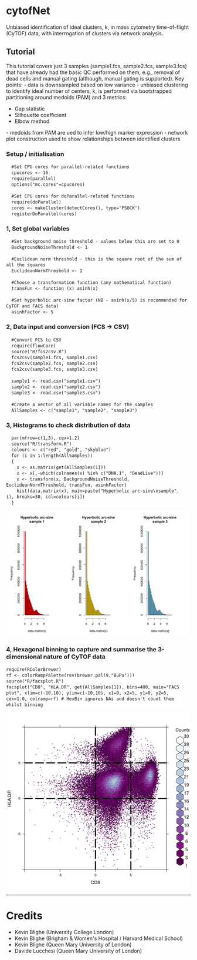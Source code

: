 # cytofNet
Unbiased identification of ideal clusters, k, in mass cytometry time-of-flight (CyTOF) data, with interrogation of clusters via network analysis.
<h2>Tutorial</h2>
This tutorial covers just 3 samples (sample1.fcs, sample2.fcs, sample3.fcs) that have already had the basic QC performed on them, e.g., removal of dead cells and manual gating (although, manual gating is supported).
Key points:
 - data is downsampled based on low variance
 - unbiased clustering to identify ideal number of centers, k, is performed via bootstrapped partitioning around medoids (PAM) and 3 metrics:
<ul>
  <li>Gap statistic</li>
  <li>Silhouette coefficient</li>
  <li>Elbow method</li>
</ul>
 - medoids from PAM are ued to infer low/high marker expression
 - network plot construction used to show relationships between identified clusters

<h3>Setup / initialisation</h3>

```{r}
  #Set CPU cores for parallel-related functions
  cpucores <- 16
  require(parallel)
  options("mc.cores"=cpucores)

  #Set CPU cores for doParallel-related functions
  require(doParallel)
  cores <- makeCluster(detectCores(), type='PSOCK')
  registerDoParallel(cores)
```

<h3>1, Set global variables</h3>

```{r}
  #Set background noise threshold - values below this are set to 0
  BackgroundNoiseThreshold <- 1

  #Euclidean norm threshold - this is the square root of the sum of all the squares
  EuclideanNormThreshold <- 1

  #Choose a transformation function (any mathematical function)
  transFun <- function (x) asinh(x)

  #Set hyperbolic arc-sine factor (NB - asinh(x/5) is recommended for CyTOF and FACS data)
  asinhFactor <- 5
```

<h3>2, Data input and conversion (FCS -> CSV)</h3>

```{r}
  #Convert FCS to CSV
  require(flowCore)
  source("R/fcs2csv.R")
  fcs2csv(sample1.fcs, sample1.csv)
  fcs2csv(sample2.fcs, sample2.csv)
  fcs2csv(sample3.fcs, sample3.csv)
  
  sample1 <- read.csv("sample1.csv")
  sample2 <- read.csv("sample2.csv")
  sample3 <- read.csv("sample3.csv")

  #Create a vector of all variable names for the samples
  AllSamples <- c("sample1", "sample2", "sample3")
```

<h3>3, Histograms to check distribution of data</h3>

```{r}
  par(mfrow=c(1,3), cex=1.2)
  source("R/transform.R")
  colours <- c("red", "gold", "skyblue")
  for (i in 1:length(AllSamples))
  {
    x <- as.matrix(get(AllSamples[1]))
    x <- x[,-which(colnames(x) %in% c("DNA.1", "DeadLive"))]
    x <- transform(x, BackgroundNoiseThreshold, EuclideanNormThreshold, transFun, asinhFactor)
    hist(data.matrix(x), main=paste("Hyperbolic arc-sine\nsample",  i), breaks=30, col=colours[i])
  }
```
<img src="images/checkDistribution.png"></img>

<h3>4, Hexagonal binning to capture and summarise the 3-dimensional nature of CyTOF data</h3>

```{r}
require(RColorBrewer)
rf <- colorRampPalette(rev(brewer.pal(9,"BuPu")))
source("R/facsplot.R")
facsplot("CD8", "HLA.DR", get(AllSamples[1]), bins=400, main="FACS plot", xlim=c(-10,10), ylim=c(-10,10), x1=0, x2=5, y1=0, y2=5, cex=1.0, colramp=rf) # HexBin ignores NAs and doesn't count them whilst binning
```
<img src="images/facsplot.png"></img>

<hr>

<h1>Credits</h1>
<ul>
  <li>Kevin Blighe (University College London)</li>
  <li>Kevin Blighe (Brigham & Women's Hospital / Harvard Medical School)</li>
  <li>Kevin Blighe (Queen Mary University of London)</li>
  <li>Davide Lucchesi (Queen Mary University of London)</li>
</ul>
